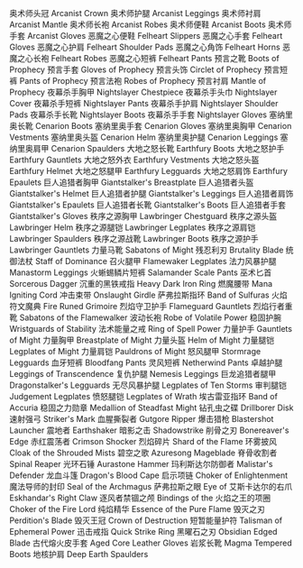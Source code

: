 奥术师头冠 Arcanist Crown
奥术师护腿 Arcanist Leggings
奥术师衬肩 Arcanist Mantle
奥术师长袍 Arcanist Robes
奥术师便鞋 Arcanist Boots
奥术师手套 Arcanist Gloves
恶魔之心便鞋 Felheart Slippers
恶魔之心手套 Felheart Gloves
恶魔之心护肩 Felheart Shoulder Pads
恶魔之心角饰 Felheart Horns
恶魔之心长袍 Felheart Robes
恶魔之心短裤 Felheart Pants
预言之靴 Boots of Prophecy
预言手套 Gloves of Prophecy
预言头饰 Circlet of Prophecy
预言短裤 Pants of Prophecy
预言法袍 Robes of Prophecy
预言衬肩 Mantle of Prophecy
夜幕杀手胸甲 Nightslayer Chestpiece
夜幕杀手头巾 Nightslayer Cover
夜幕杀手短裤 Nightslayer Pants
夜幕杀手护肩 Nightslayer Shoulder Pads
夜幕杀手长靴 Nightslayer Boots
夜幕杀手手套 Nightslayer Gloves
塞纳里奥长靴 Cenarion Boots
塞纳里奥手套 Cenarion Gloves
塞纳里奥胸甲 Cenarion Vestments
塞纳里奥头盔 Cenarion Helm
塞纳里奥护腿 Cenarion Leggings
塞纳里奥肩甲 Cenarion Spaulders
大地之怒长靴 Earthfury Boots
大地之怒护手 Earthfury Gauntlets
大地之怒外衣 Earthfury Vestments
大地之怒头盔 Earthfury Helmet
大地之怒腿甲 Earthfury Legguards
大地之怒肩饰 Earthfury Epaulets
巨人追猎者胸甲 Giantstalker's Breastplate
巨人追猎者头盔 Giantstalker's Helmet
巨人追猎者护腿 Giantstalker's Leggings
巨人追猎者肩饰 Giantstalker's Epaulets
巨人追猎者长靴 Giantstalker's Boots
巨人追猎者手套 Giantstalker's Gloves
秩序之源胸甲 Lawbringer Chestguard
秩序之源头盔 Lawbringer Helm
秩序之源腿铠 Lawbringer Legplates
秩序之源肩铠 Lawbringer Spaulders
秩序之源战靴 Lawbringer Boots
秩序之源护手 Lawbringer Gauntlets
力量马靴 Sabatons of Might
残忍利刃 Brutality Blade
统御法杖 Staff of Dominance
召火腿甲 Flamewaker Legplates
法力风暴护腿 Manastorm Leggings
火蜥蜴鳞片短裤 Salamander Scale Pants
巫术匕首 Sorcerous Dagger
沉重的黑铁戒指 Heavy Dark Iron Ring
燃魔腰带 Mana Igniting Cord
冲击束带 Onslaught Girdle
萨弗拉斯指环 Band of Sulfuras
火焰符文魔典 Fire Runed Grimoire
烈焰守卫护手 Flameguard Gauntlets
烈焰行者重靴 Sabatons of the Flamewalker
波动长袍 Robe of Volatile Power
稳固护腕 Wristguards of Stability
法术能量之戒 Ring of Spell Power
力量护手 Gauntlets of Might
力量胸甲 Breastplate of Might
力量头盔 Helm of Might
力量腿铠 Legplates of Might
力量肩铠 Pauldrons of Might
怒风腿甲 Stormrage Legguards
血牙短裤 Bloodfang Pants
灵风短裤 Netherwind Pants
卓越护腿 Leggings of Transcendence
复仇护腿 Nemesis Leggings
巨龙追猎者腿甲 Dragonstalker's Legguards
无尽风暴护腿 Legplates of Ten Storms
审判腿铠 Judgement Legplates
愤怒腿铠 Legplates of Wrath
埃古雷亚指环 Band of Accuria
稳固之力勋章 Medallion of Steadfast Might
钻孔虫之碟 Drillborer Disk
速射强弓 Striker's Mark
血腥撕裂者 Gutgore Ripper
爆击猎枪 Blastershot Launcher
震地者 Earthshaker
暗影之击 Shadowstrike
削骨之刃 Bonereaver's Edge
赤红震荡者 Crimson Shocker
烈焰碎片 Shard of the Flame
环雾披风 Cloak of the Shrouded Mists
碧空之歌 Azuresong Mageblade
脊骨收割者 Spinal Reaper
光环石锤 Aurastone Hammer
玛利斯达尔防御者 Malistar's Defender
龙血斗篷 Dragon's Blood Cape
启示项链 Choker of Enlightenment
魔法导师的封印 Seal of the Archmagus
萨弗拉斯之眼 Eye of
艾斯卡达尔的右爪 Eskhandar's Right Claw
逐风者禁锢之颅 Bindings of the
火焰之王的项圈 Choker of the Fire Lord
纯焰精华 Essence of the Pure Flame
毁灭之刃 Perdition's Blade
毁灭王冠 Crown of Destruction
短暂能量护符 Talisman of Ephemeral Power
迅击戒指 Quick Strike Ring
黑曜石之刃 Obsidian Edged Blade
古代熔火皮手套 Aged Core Leather Gloves
岩浆长靴 Magma Tempered Boots
地核护肩 Deep Earth Spaulders